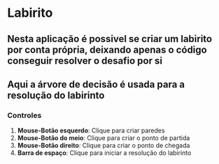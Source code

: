 # Labirito

## Nesta aplicação é possivel se criar um labirito por conta própria, deixando apenas o código conseguir resolver o desafio por si

## Aqui a árvore de decisão é usada para a resolução do labirinto

### Controles

1. **Mouse-Botão esquerdo**: Clique para criar paredes
2. **Mouse-Botão do meio**: Clique para criar o ponto de partida
3. **Mouse-Botão direito**: Clique para criar o ponto de chegada
4. **Barra de espaço**: Clique para iniciar a resolução do labirinto
